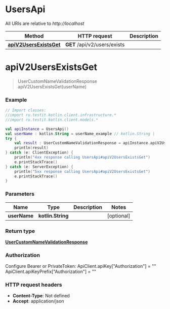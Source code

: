 # UsersApi

All URIs are relative to *http://localhost*

| Method | HTTP request | Description |
| ------------- | ------------- | ------------- |
| [**apiV2UsersExistsGet**](UsersApi.md#apiV2UsersExistsGet) | **GET** /api/v2/users/exists |  |


<a id="apiV2UsersExistsGet"></a>
# **apiV2UsersExistsGet**
> UserCustomNameValidationResponse apiV2UsersExistsGet(userName)



### Example
```kotlin
// Import classes:
//import ru.testit.kotlin.client.infrastructure.*
//import ru.testit.kotlin.client.models.*

val apiInstance = UsersApi()
val userName : kotlin.String = userName_example // kotlin.String | 
try {
    val result : UserCustomNameValidationResponse = apiInstance.apiV2UsersExistsGet(userName)
    println(result)
} catch (e: ClientException) {
    println("4xx response calling UsersApi#apiV2UsersExistsGet")
    e.printStackTrace()
} catch (e: ServerException) {
    println("5xx response calling UsersApi#apiV2UsersExistsGet")
    e.printStackTrace()
}
```

### Parameters
| Name | Type | Description  | Notes |
| ------------- | ------------- | ------------- | ------------- |
| **userName** | **kotlin.String**|  | [optional] |

### Return type

[**UserCustomNameValidationResponse**](UserCustomNameValidationResponse.md)

### Authorization


Configure Bearer or PrivateToken:
    ApiClient.apiKey["Authorization"] = ""
    ApiClient.apiKeyPrefix["Authorization"] = ""

### HTTP request headers

 - **Content-Type**: Not defined
 - **Accept**: application/json

